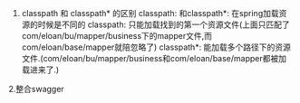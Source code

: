 1. classpath 和 classpath* 的区别
classpath: 和classpath*: 在spring加载资源的时候是不同的
classpath: 只能加载找到的第一个资源文件(上面只匹配了com/eloan/bu/mapper/business下的mapper文件,而com/eloan/base/mapper就陪忽略了)
classpath*: 能加载多个路径下的资源文件.(com/eloan/bu/mapper/business和com/eloan/base/mapper都被加载进来了.)

2.整合swagger